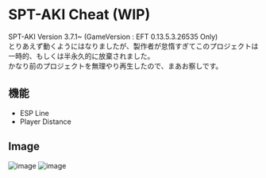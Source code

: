 # SPT-AKI Cheat (WIP)
SPT-AKI Version 3.7.1~ (GameVersion : EFT 0.13.5.3.26535 Only)  
とりあえず動くようにはなりましたが、製作者が怠惰すぎてこのプロジェクトは一時的、もしくは半永久的に放棄されました。  
かなり前のプロジェクトを無理やり再生したので、まあお察しです。

## 機能
* ESP Line
* Player Distance

## Image
![image](https://github.com/TheKawaiiNeko/SPT-AKI-Cheat/assets/159750768/edb93c30-d0f0-44e9-9712-a8520c8ab4f9)
![image](https://github.com/TheKawaiiNeko/SPT-AKI-Cheat/assets/159750768/aacec634-31d0-4084-9b44-d4cb89eeb137)
